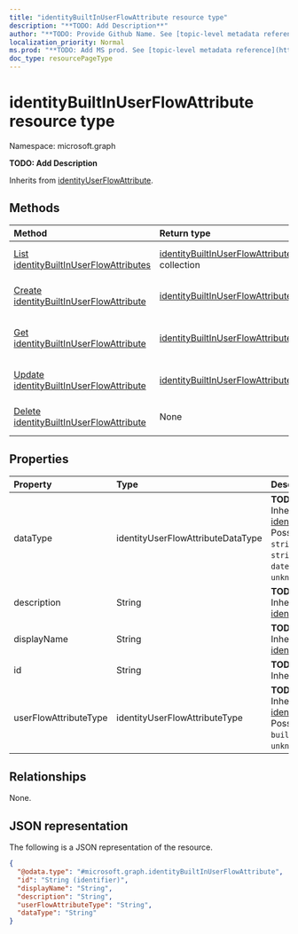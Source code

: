 ```yaml
---
title: "identityBuiltInUserFlowAttribute resource type"
description: "**TODO: Add Description**"
author: "**TODO: Provide Github Name. See [topic-level metadata reference](https://msgo.azurewebsites.net/add/document/guidelines/metadata.html#topic-level-metadata)**"
localization_priority: Normal
ms.prod: "**TODO: Add MS prod. See [topic-level metadata reference](https://msgo.azurewebsites.net/add/document/guidelines/metadata.html#topic-level-metadata)**"
doc_type: resourcePageType
---
```


# identityBuiltInUserFlowAttribute resource type

Namespace: microsoft.graph

**TODO: Add Description**


Inherits from [identityUserFlowAttribute](../resources/identityuserflowattribute.md).

## Methods
|Method|Return type|Description|
|:---|:---|:---|
|[List identityBuiltInUserFlowAttributes](../api/identitybuiltinuserflowattribute-list.md)|[identityBuiltInUserFlowAttribute](../resources/identitybuiltinuserflowattribute.md) collection|Get a list of the [identityBuiltInUserFlowAttribute](../resources/identitybuiltinuserflowattribute.md) objects and their properties.|
|[Create identityBuiltInUserFlowAttribute](../api/identitybuiltinuserflowattribute-create.md)|[identityBuiltInUserFlowAttribute](../resources/identitybuiltinuserflowattribute.md)|Create a new [identityBuiltInUserFlowAttribute](../resources/identitybuiltinuserflowattribute.md) object.|
|[Get identityBuiltInUserFlowAttribute](../api/identitybuiltinuserflowattribute-get.md)|[identityBuiltInUserFlowAttribute](../resources/identitybuiltinuserflowattribute.md)|Read the properties and relationships of an [identityBuiltInUserFlowAttribute](../resources/identitybuiltinuserflowattribute.md) object.|
|[Update identityBuiltInUserFlowAttribute](../api/identitybuiltinuserflowattribute-update.md)|[identityBuiltInUserFlowAttribute](../resources/identitybuiltinuserflowattribute.md)|Update the properties of an [identityBuiltInUserFlowAttribute](../resources/identitybuiltinuserflowattribute.md) object.|
|[Delete identityBuiltInUserFlowAttribute](../api/identitybuiltinuserflowattribute-delete.md)|None|Deletes an [identityBuiltInUserFlowAttribute](../resources/identitybuiltinuserflowattribute.md) object.|

## Properties
|Property|Type|Description|
|:---|:---|:---|
|dataType|identityUserFlowAttributeDataType|**TODO: Add Description** Inherited from [identityUserFlowAttribute](../resources/identityuserflowattribute.md). Possible values are: `string`, `boolean`, `int64`, `stringCollection`, `dateTime`, `unknownFutureValue`.|
|description|String|**TODO: Add Description** Inherited from [identityUserFlowAttribute](../resources/identityuserflowattribute.md)|
|displayName|String|**TODO: Add Description** Inherited from [identityUserFlowAttribute](../resources/identityuserflowattribute.md)|
|id|String|**TODO: Add Description** Inherited from [entity](../resources/entity.md)|
|userFlowAttributeType|identityUserFlowAttributeType|**TODO: Add Description** Inherited from [identityUserFlowAttribute](../resources/identityuserflowattribute.md). Possible values are: `builtIn`, `custom`, `required`, `unknownFutureValue`.|

## Relationships
None.

## JSON representation
The following is a JSON representation of the resource.
<!-- {
  "blockType": "resource",
  "keyProperty": "id",
  "@odata.type": "microsoft.graph.identityBuiltInUserFlowAttribute",
  "baseType": "microsoft.graph.identityUserFlowAttribute",
  "openType": false
}
-->
``` json
{
  "@odata.type": "#microsoft.graph.identityBuiltInUserFlowAttribute",
  "id": "String (identifier)",
  "displayName": "String",
  "description": "String",
  "userFlowAttributeType": "String",
  "dataType": "String"
}
```

